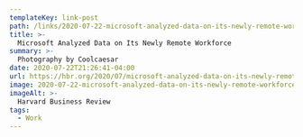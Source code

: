 ```yaml
---
templateKey: link-post
path: /links/2020-07-22-microsoft-analyzed-data-on-its-newly-remote-workforce
title: >-
  Microsoft Analyzed Data on Its Newly Remote Workforce
summary: >-
  Photography by Coolcaesar
date: 2020-07-22T21:26:41-04:00
url: https://hbr.org/2020/07/microsoft-analyzed-data-on-its-newly-remote-workforce
image: 2020-07-22-microsoft-analyzed-data-on-its-newly-remote-workforce.png
imageAlt: >-
  Harvard Business Review
tags:
  - Work
---
```

